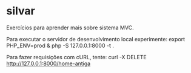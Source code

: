 # silvar
Exercícios para aprender mais sobre sistema MVC.

Para executar o servidor de desenvolvimento local experimente: 
export PHP_ENV=prod & php -S 127.0.0.1:8000 -t .

Para fazer requisições com cURL, tente:
curl -X DELETE http://127.0.0.1:8000/home-antiga
